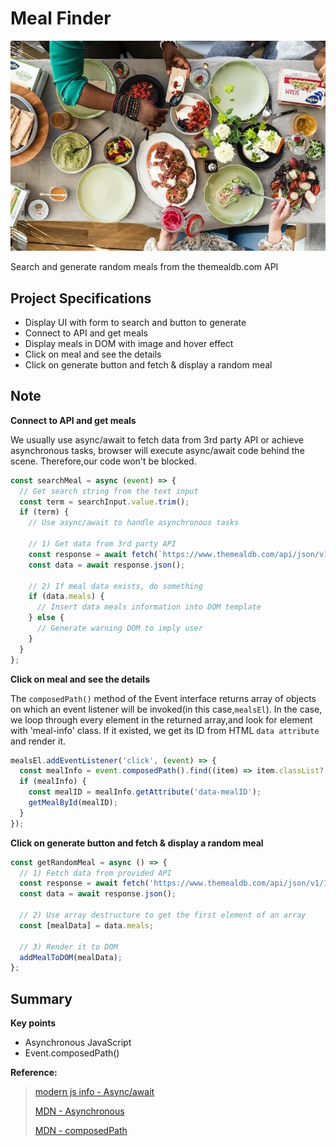 # Meal Finder

![image](../assets/image/meal-finder.jpg)

Search and generate random meals from the themealdb.com API

## Project Specifications

- Display UI with form to search and button to generate
- Connect to API and get meals
- Display meals in DOM with image and hover effect
- Click on meal and see the details
- Click on generate button and fetch & display a random meal

## Note

**Connect to API and get meals**

We usually use async/await to fetch data from 3rd party API or achieve asynchronous tasks, browser will execute async/await code behind the scene. Therefore,our code won't be blocked.

```js
const searchMeal = async (event) => {
  // Get search string from the text input
  const term = searchInput.value.trim();
  if (term) {
    // Use async/await to handle asynchronous tasks

    // 1) Get data from 3rd party API
    const response = await fetch(`https://www.themealdb.com/api/json/v1/1/search.php?s=${term}`);
    const data = await response.json();

    // 2) If meal data exists, do something
    if (data.meals) {
      // Insert data meals information into DOM template
    } else {
      // Generate warning DOM to imply user
    }
  }
};
```

**Click on meal and see the details**

The `composedPath()` method of the Event interface returns array of objects on which an event listener will be invoked(in this case,`mealsEl`).
In the case, we loop through every element in the returned array,and look for element with 'meal-info' class. If it existed, we get its ID from HTML `data attribute` and render it.

```js
mealsEl.addEventListener('click', (event) => {
  const mealInfo = event.composedPath().find((item) => item.classList?.contains('meal-info'));
  if (mealInfo) {
    const mealID = mealInfo.getAttribute('data-mealID');
    getMealById(mealID);
  }
});
```

**Click on generate button and fetch & display a random meal**

```js
const getRandomMeal = async () => {
  // 1) Fetch data from provided API
  const response = await fetch('https://www.themealdb.com/api/json/v1/1/random.php');
  const data = await response.json();

  // 2) Use array destructure to get the first element of an array
  const [mealData] = data.meals;

  // 3) Render it to DOM
  addMealToDOM(mealData);
};
```

## Summary

**Key points**

- Asynchronous JavaScript
- Event.composedPath()

**Reference:**

>[modern js info - Async/await ](https://javascript.info/async-await)
> 
>[MDN - Asynchronous](https://developer.mozilla.org/en-US/docs/Glossary/Asynchronous)
> 
>[MDN - composedPath](https://developer.mozilla.org/en-US/docs/Web/API/Event/composedPath)
